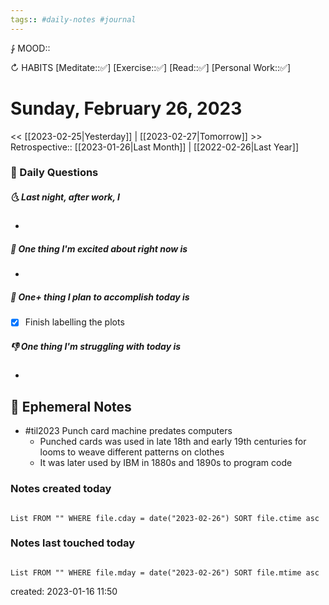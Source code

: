 ```yaml
---
tags:: #daily-notes #journal
---
```


⨑ MOOD::

↻ HABITS
[Meditate::✅]
[Exercise::✅]
[Read::✅]
[Personal Work::✅]

# Sunday, February 26, 2023

\<\< [[2023-02-25|Yesterday]] | [[2023-02-27|Tomorrow]] >>
Retrospective:: [[2023-01-26|Last Month]] | [[2022-02-26|Last Year]]

### 📅 Daily Questions

##### 🌜 Last night, after work, I

-

##### 🙌 One thing I'm excited about right now is

-

##### 🚀 One+ thing I plan to accomplish today is

- [x] Finish labelling the plots

##### 👎 One thing I'm struggling with today is

-

## 📝 Ephemeral Notes

- #til2023 Punch card machine predates computers
	- Punched cards was used in late 18th and early 19th centuries for looms to weave different patterns on clothes
	- It was later used by IBM in 1880s and 1890s to program code

### Notes created today

```dataview

List FROM "" WHERE file.cday = date("2023-02-26") SORT file.ctime asc

```

### Notes last touched today

```dataview

List FROM "" WHERE file.mday = date("2023-02-26") SORT file.mtime asc

```

created: 2023-01-16 11:50
